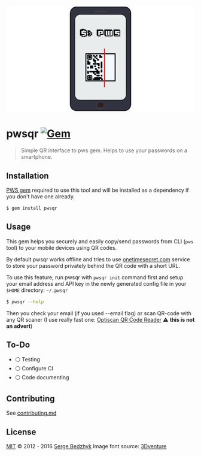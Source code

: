 ![PWSQR](./img/pwsqr.png)

# pwsqr [![Gem](https://img.shields.io/gem/v/formatador.svg)](https://rubygems.org/gems/pwsqr)

> Simple QR interface to pws gem. Helps to use your passwords on a smartphone.

## Installation

[PWS gem](https://github.com/janlelis/pws) required to use this tool and will be installed as a dependency if you don't have one already.

```sh
$ gem install pwsqr
```

## Usage

This gem helps you securely and easily copy/send passwords from CLI (`pws` tool) to your mobile devices using QR codes.

By default pwsqr works offline and tries to use [onetimesecret.com](https://onetimesecret.com) service to store your password privately behind the QR code with a short URL.

To use this feature, run pwsqr with `pwsqr init` command first and setup your email address and API key in the newly generated config file in your `$HOME` directory: `~/.pwsqr`

```sh
$ pwsqr --help
```

Then you check your email (if you used --email flag) or scan QR-code with any QR scaner (I use really fast one: [Optiscan QR Code Reader](https://itunes.apple.com/us/app/optiscan-qr-code-scanner-generator/id304099767) ⚠️ **this is not an advert**)

## To-Do

* ⚪️ Testing
* ⚪️ Configure CI
* ⚪️ Code documenting

## Contributing

See [contributing.md](./contributing.md)

## License

[MIT](./LICENSE) © 2012 - 2016 [Serge Bedzhyk](https://github.com/smileart)
Image font source: [3Dventure](http://www.dafont.com/3dventure.font)
